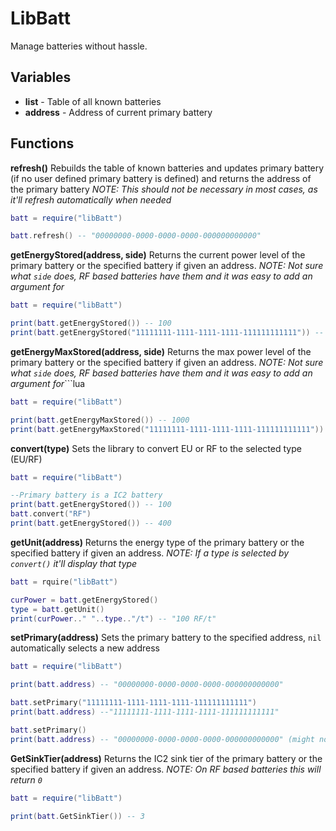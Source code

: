 # LibBatt
Manage batteries without hassle.
## Variables
* **list** - Table of all known batteries
* **address** - Address of current primary battery
## Functions
**refresh()**
Rebuilds the table of known batteries and updates primary battery (if no user defined primary battery is defined) and returns the address of the primary battery
_NOTE: This should not be necessary in most cases, as it'll refresh automatically when needed_
```lua
batt = require("libBatt")

batt.refresh() -- "00000000-0000-0000-0000-000000000000"
```
**getEnergyStored(address, side)**
Returns the current power level of the primary battery or the specified battery if given an address.
_NOTE: Not sure what `side` does, RF based batteries have them and it was easy to add an argument for_
```lua
batt = require("libBatt")

print(batt.getEnergyStored()) -- 100
print(batt.getEnergyStored("11111111-1111-1111-1111-111111111111")) -- 2048
```
**getEnergyMaxStored(address, side)**
Returns the max power level of the primary battery or the specified battery if given an address.
_NOTE: Not sure what `side` does, RF based batteries have them and it was easy to add an argument for_```lua
```lua
batt = require("libBatt")

print(batt.getEnergyMaxStored()) -- 1000
print(batt.getEnergyMaxStored("11111111-1111-1111-1111-111111111111")) -- 50000
```
**convert(type)**
Sets the library to convert EU or RF to the selected type (EU/RF)
```lua
batt = require("libBatt")

--Primary battery is a IC2 battery
print(batt.getEnergyStored()) -- 100
batt.convert("RF")
print(batt.getEnergyStored()) -- 400
```
**getUnit(address)**
Returns the energy type of the primary battery or the specified battery if given an address.
_NOTE: If a type is selected by `convert()` it'll display that type_
```lua
batt = rquire("libBatt")

curPower = batt.getEnergyStored()
type = batt.getUnit()
print(curPower.." "..type.."/t") -- "100 RF/t"
```
**setPrimary(address)**
Sets the primary battery to the specified address, `nil` automatically selects a new address
```lua
batt = require("libBatt")

print(batt.address) -- "00000000-0000-0000-0000-000000000000"

batt.setPrimary("11111111-1111-1111-1111-111111111111")
print(batt.address) --"11111111-1111-1111-1111-111111111111"

batt.setPrimary()
print(batt.address) -- "00000000-0000-0000-0000-000000000000" (might not be the same as before)
```
**GetSinkTier(address)**
Returns the IC2 sink tier of the primary battery or the specified battery if given an address.
_NOTE: On RF based batteries this will return `0`_
```lua
batt = require("libBatt")

print(batt.GetSinkTier()) -- 3
```

